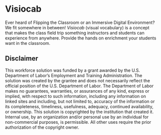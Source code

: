# Visiocab
Ever heard of Flipping the Classroom or an Immersive Digital Environment? We fit somewhere in between! _Visiocab_ (visual vocabulary) is a concept that makes the class field trip something instructors and students can experience from anywhere. Provide the hands on enrichment your students want in the classroom.

## Disclaimer
This workforce solution was funded by a grant awarded by the U.S. Department of Labor’s Employment and Training Administration. The solution was created by the grantee and does not necessarily reflect the official position of the U.S. Department of Labor. The Department of Labor makes no guarantees, warranties, or assurances of any kind, express or implied, with respect to such information, including any information on linked sites and including, but not limited to, accuracy of the information or its completeness, timeliness, usefulness, adequacy, continued availability, or ownership. This solution is copyrighted by the institution that created it. Internal use, by an organization and/or personal use by an individual for non-commercial purposes, is permissible. All other uses require the prior authorization of the copyright owner.